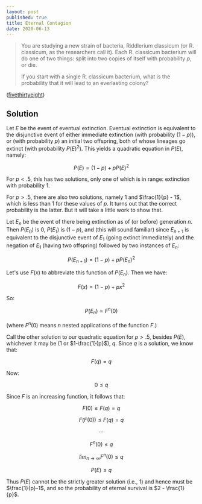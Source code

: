 ```yaml
---
layout: post
published: true
title: Eternal Contagion
date: 2020-06-13
---
```


>You are studying a new strain of bacteria, Riddlerium classicum (or R. classicum, as the researchers call it). Each R. classicum bacterium will do one of two things: split into two copies of itself with probability $p$, or die. 
>
>If you start with a single R. classicum bacterium, what is the probability that it will lead to an everlasting colony?

<!--more-->

([fivethirtyeight](https://fivethirtyeight.com/features/how-long-will-the-bacterial-colony-last/))

## Solution

Let $E$ be the event of eventual extinction. Eventual extinction is equivalent to the disjunctive event of either immediate extinction (with probability $(1-p)$), or (with probability $p$) an initial two offspring, both of whose lineages go extinct (with probability $P(E)^2$). This yields a quadratic equation in $P(E)$, namely:

$$P(E) = (1-p) + pP(E)^2$$

For $p < .5$, this has two solutions, only one of which is in range: extinction with probability $1$.

For $p>.5$, there are also two solutions, namely $1$ and $\frac{1}{p} - 1$, which is less than $1$ for these values of $p$. It turns out that the correct probability is the latter. But it will take a little work to show that.

Let $E_n$ be the event of there being extinction as of (or before) generation $n$. Then $P(E_0)$ is $0$, $P(E_1)$ is $(1-p)$, and (this will sound familiar) since $E_{n+1}$ is equivalent to the disjunctive event of $E_1$ (going extinct immediately) and the negation of $E_1$ (having two offspring) followed by two instances of $E_{n}$:

$$P(E_{n+1}) = (1-p) + pP(E_{n})^2$$

Let's use $F(x)$ to abbreviate this function of $P(E_n)$. Then we have:

$$F(x) = (1-p) + px^2$$

So:

$$P(E_n) = F^n(0)$$

(where $F^n(0)$ means $n$ nested applications of the function $F$.)

Call the other solution to our quadratic equation for $p > .5$, besides $P(E)$, whichever it may be ($1$ or $1-\frac{1}{p}$), $q$. Since $q$ is a solution, we know that:

$$F(q) = q$$

Now:

$$0 \leq q$$

Since $F$ is an increasing function, it follows that:

$$F(0) \leq F(q) = q$$

$$F(F(0)) \leq F(q) = q$$

$$\cdots$$

$$ F^n(0) \leq q $$

$$ lim_{n \rightarrow \infty} F^n(0) \leq q$$

$$ P(E) \leq q $$

Thus $P(E)$ cannot be the strictly greater solution (i.e., $1$) and hence must be $\frac{1}{p}-1$, and so the probability of eternal survival is $2 - \frac{1}{p}$.

<br>